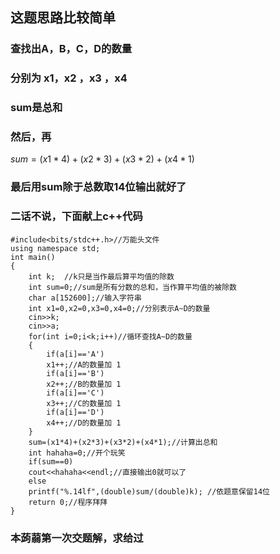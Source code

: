 
## 这题思路比较简单

### 查找出A，B，C，D的数量
### 分别为 x1，x2 ，x3 ，x4
### sum是总和
### 然后，再
$sum=(x1*4)+(x2*3)+(x3*2)+(x4*1)$
### 最后用sum除于总数取14位输出就好了
### 二话不说，下面献上c++代码

```
#include<bits/stdc++.h>//万能头文件 
using namespace std;
int main()
{
    int k;  //k只是当作最后算平均值的除数 
    int sum=0;//sum是所有分数的总和，当作算平均值的被除数 
    char a[152600];//输入字符串 
    int x1=0,x2=0,x3=0,x4=0;//分别表示A~D的数量 
    cin>>k;
    cin>>a;
    for(int i=0;i<k;i++)//循环查找A~D的数量 
    {
    	if(a[i]=='A')
    	x1++;//A的数量加 1 
    	if(a[i]=='B')
    	x2++;//B的数量加 1 
    	if(a[i]=='C')
    	x3++;//C的数量加 1 
    	if(a[i]=='D')
    	x4++;//D的数量加 1 
    }
    sum=(x1*4)+(x2*3)+(x3*2)+(x4*1);//计算出总和 
    int hahaha=0;//开个玩笑 
    if(sum==0)
    cout<<hahaha<<endl;//直接输出0就可以了 
    else
    printf("%.14lf",(double)sum/(double)k); //依题意保留14位
    return 0;//程序拜拜 
}
```

### 本蒟蒻第一次交题解，求给过